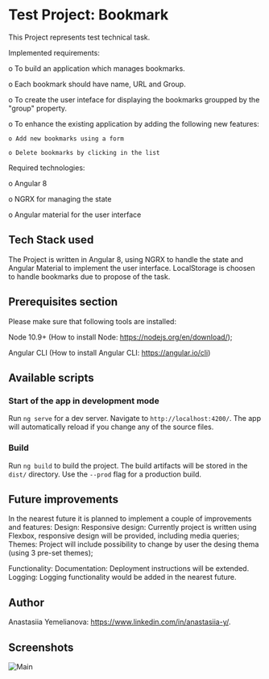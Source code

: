 # Test Project: Bookmark

This Project represents test technical task.

Implemented requirements:

o To build an application which manages bookmarks. 

o Each bookmark should have name, URL and Group. 

o To create the user inteface for displaying the bookmarks groupped by the "group" property.

o To enhance the existing application by adding the following new features:

    o Add new bookmarks using a form
    
    o Delete bookmarks by clicking in the list

Required technologies:

o Angular 8

o NGRX for managing the state

o Angular material for the user interface
 

## Tech Stack used

The Project is written in Angular 8, using NGRX to handle the state and Angular Material to implement the user interface. LocalStorage is choosen to handle bookmarks due to propose of the task.

## Prerequisites section

Please make sure that following tools are installed:

Node 10.9+ (How to install Node: https://nodejs.org/en/download/);

Angular CLI (How to install Angular CLI: https://angular.io/cli)

## Available scripts

### Start of the app in development mode

Run `ng serve` for a dev server. Navigate to `http://localhost:4200/`. The app will automatically reload if you change any of the source files.

### Build

Run `ng build` to build the project. The build artifacts will be stored in the `dist/` directory. Use the `--prod` flag for a production build.

## Future improvements

In the nearest future it is planned to implement a couple of improvements and features:
Design:
Responsive design: Currently project is written using Flexbox, responsive design will be provided, including media queries;
Themes: Project will include possibility to change by user the desing thema (using 3 pre-set themes);

Functionality:
Documentation: Deployment instructions will be extended.
Logging: Logging functionality would be added in the nearest future.

## Author

Anastasiia Yemelianova: https://www.linkedin.com/in/anastasiia-y/.

## Screenshots
![Main](https://postimg.cc/S2BMLmdk)
